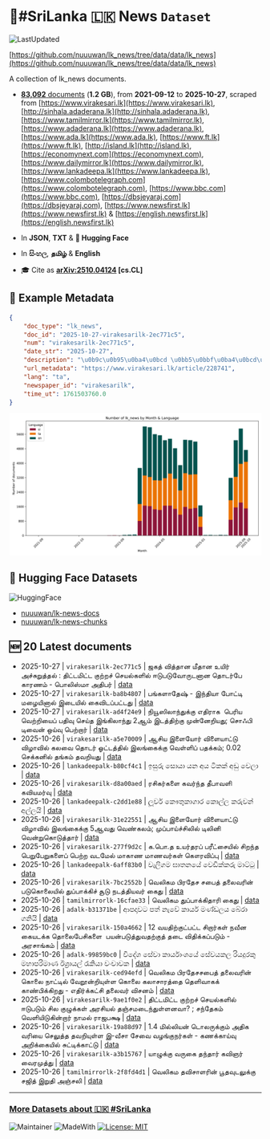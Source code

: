 # 📄#SriLanka 🇱🇰 News `Dataset`

![LastUpdated](https://img.shields.io/badge/last_updated-2025--10--27_00:20:13-green)

[https://github.com/nuuuwan/lk_news/tree/data/data/lk_news](https://github.com/nuuuwan/lk_news/tree/data/data/lk_news)

A collection of lk_news documents.

- [**83,092** documents](https://github.com/nuuuwan/lk_news/tree/data/data/lk_news) (**1.2 GB**), from **2021-09-12** to **2025-10-27**, scraped from [https://www.virakesari.lk](https://www.virakesari.lk), [http://sinhala.adaderana.lk](http://sinhala.adaderana.lk), [https://www.tamilmirror.lk](https://www.tamilmirror.lk), [https://www.adaderana.lk](https://www.adaderana.lk), [https://www.ada.lk](https://www.ada.lk), [https://www.ft.lk](https://www.ft.lk), [http://island.lk](http://island.lk), [https://economynext.com](https://economynext.com), [https://www.dailymirror.lk](https://www.dailymirror.lk), [https://www.lankadeepa.lk](https://www.lankadeepa.lk), [https://www.colombotelegraph.com](https://www.colombotelegraph.com), [https://www.bbc.com](https://www.bbc.com), [https://dbsjeyaraj.com](https://dbsjeyaraj.com), [https://www.newsfirst.lk](https://www.newsfirst.lk) & [https://english.newsfirst.lk](https://english.newsfirst.lk)

- In **JSON**, **TXT** & **🤗 Hugging Face**

- In **සිංහල**, **தமிழ்** & **English**

- 🎓 Cite as **[arXiv:2510.04124](https://arxiv.org/abs/2510.04124) [cs.CL]**

## 📝 Example Metadata

```json
{
    "doc_type": "lk_news",
    "doc_id": "2025-10-27-virakesarilk-2ec771c5",
    "num": "virakesarilk-2ec771c5",
    "date_str": "2025-10-27",
    "description": "\u0b9c\u0b95\u0ba4\u0bcd \u0bb5\u0bbf\u0ba4\u0bcd\u0ba4\u0bbe\u0ba9 \u0bae\u0bc0\u0ba4\u0bbe\u0ba9 \u0b89\u0baf\u0bbf\u0bb0\u0bcd \u0b85\u0b9a\u0bcd\u0b9a\u0bc1\u0bb1\u0bc1\u0ba4\u0bcd\u0ba4\u0bb2\u0bcd : \u0ba4\u0bbf\u0b9f\u0bcd\u0b9f\u0bae\u0bbf\u0b9f\u0bcd\u0b9f \u0b95\u0bc1\u0bb1\u0bcd\u0bb1\u0b9a\u0bcd \u0b9a\u0bc6\u0baf\u0bb2\u0bcd\u0b95\u0bb3\u0bbf\u0bb2\u0bcd \u0b88\u0b9f\u0bc1\u0baa\u0b9f\u0bc1\u0bb5\u0bcb\u0bb0\u0bc1\u0b9f\u0ba9\u0bbe\u0ba9 \u0ba4\u0bca\u0b9f\u0bb0\u0bcd\u0baa\u0bc7 \u0b95\u0bbe\u0bb0\u0ba3\u0bae\u0bcd - \u0baa\u0bca\u0bb2\u0bbf\u0bb8\u0bcd\u0bae\u0bbe \u0b85\u0ba4\u0bbf\u0baa\u0bb0\u0bcd",
    "url_metadata": "https://www.virakesari.lk/article/228741",
    "lang": "ta",
    "newspaper_id": "virakesarilk",
    "time_ut": 1761503760.0
}
```

![Chart](https://raw.githubusercontent.com/nuuuwan/lk_news/refs/heads/data/data/lk_news/docs_by_month_and_lang.png)

## 🤗 Hugging Face Datasets

![HuggingFace](https://img.shields.io/badge/-HuggingFace-FDEE21?style=for-the-badge&logo=HuggingFace)

- [nuuuwan/lk-news-docs](https://huggingface.co/datasets/nuuuwan/lk-news-docs)
- [nuuuwan/lk-news-chunks](https://huggingface.co/datasets/nuuuwan/lk-news-chunks)

## 🆕 20 Latest documents

- 2025-10-27 | `virakesarilk-2ec771c5` | ஜகத் வித்தான மீதான உயிர் அச்சுறுத்தல் : திட்டமிட்ட குற்றச் செயல்களில் ஈடுபடுவோருடனான தொடர்பே காரணம் - பொலிஸ்மா அதிபர் | [data](https://github.com/nuuuwan/lk_news/tree/data/data/lk_news/2020s/2025/2025-10-27-virakesarilk-2ec771c5)
- 2025-10-27 | `virakesarilk-ba8b4807` | பங்களாதேஷ் - இந்தியா போட்டி மழையினால் இடையில் கைவிடப்பட்டது | [data](https://github.com/nuuuwan/lk_news/tree/data/data/lk_news/2020s/2025/2025-10-27-virakesarilk-ba8b4807)
- 2025-10-27 | `virakesarilk-ad4f24e9` | நியூஸிலாந்துக்கு எதிராக  பெரிய வெற்றியைப் பதிவு செய்த இங்கிலாந்து 2ஆம் இடத்திற்கு முன்னேறியது; சொஃபி டிவைன் ஒய்வு பெற்றார் | [data](https://github.com/nuuuwan/lk_news/tree/data/data/lk_news/2020s/2025/2025-10-27-virakesarilk-ad4f24e9)
- 2025-10-26 | `virakesarilk-a5e70009` | ஆசிய இளையோர் விளையாட்டு விழாவில் கலவை தொடர் ஓட்டத்தில் இலங்கைக்கு வெள்ளிப் பதக்கம்; 0.02 செக்கனில் தங்கம் தவறியது | [data](https://github.com/nuuuwan/lk_news/tree/data/data/lk_news/2020s/2025/2025-10-26-virakesarilk-a5e70009)
- 2025-10-26 | `lankadeepalk-b80cf4c1` | ඉසුරු සොයා යන අය ටිකක් අඩු වෙලා | [data](https://github.com/nuuuwan/lk_news/tree/data/data/lk_news/2020s/2025/2025-10-26-lankadeepalk-b80cf4c1)
- 2025-10-26 | `virakesarilk-d8a00aed` | ரசிகர்களை கவர்ந்த தீபாவளி  கவியமர்வு | [data](https://github.com/nuuuwan/lk_news/tree/data/data/lk_news/2020s/2025/2025-10-26-virakesarilk-d8a00aed)
- 2025-10-26 | `lankadeepalk-c2dd1e88` | ලූවර් කෞතුකාගාර කොල්ල කරුවන් අල්ලයි | [data](https://github.com/nuuuwan/lk_news/tree/data/data/lk_news/2020s/2025/2025-10-26-lankadeepalk-c2dd1e88)
- 2025-10-26 | `virakesarilk-31e22551` | ஆசிய இளையோர் விளையாட்டு விழாவில் இலங்கைக்கு 5ஆவது வெண்கலம்; முப்பாய்ச்சிலில் டிலினி வென்றுகொடுத்தார் | [data](https://github.com/nuuuwan/lk_news/tree/data/data/lk_news/2020s/2025/2025-10-26-virakesarilk-31e22551)
- 2025-10-26 | `virakesarilk-277f9d2c` | க.பொ.த உயர்தரப் பரீட்சையில் சிறந்த பெறுபேறுகளைப் பெற்ற வடமேல் மாகாண மாணவர்கள் கௌரவிப்பு | [data](https://github.com/nuuuwan/lk_news/tree/data/data/lk_news/2020s/2025/2025-10-26-virakesarilk-277f9d2c)
- 2025-10-26 | `lankadeepalk-6aff83b0` | වැලිගම ඝාතනයේ වෙඩික්කරු මාට්ටු | [data](https://github.com/nuuuwan/lk_news/tree/data/data/lk_news/2020s/2025/2025-10-26-lankadeepalk-6aff83b0)
- 2025-10-26 | `virakesarilk-7bc2552b` | வெலிகம பிரதேச சபைத் தலைவரின் படுகொலையில் துப்பாக்கிச் சூடு நடத்தியவர் கைது | [data](https://github.com/nuuuwan/lk_news/tree/data/data/lk_news/2020s/2025/2025-10-26-virakesarilk-7bc2552b)
- 2025-10-26 | `tamilmirrorlk-16cfae33` | வெலிகம துப்பாக்கிதாரி கைது | [data](https://github.com/nuuuwan/lk_news/tree/data/data/lk_news/2020s/2025/2025-10-26-tamilmirrorlk-16cfae33)
- 2025-10-26 | `adalk-b31371be` | ආපදාවට පත් නැවේ කාර්ය මණ්ඩලය බේරා ගනියි | [data](https://github.com/nuuuwan/lk_news/tree/data/data/lk_news/2020s/2025/2025-10-26-adalk-b31371be)
- 2025-10-26 | `virakesarilk-150a4662` | 12 வயதிற்குட்பட்ட சிறார்கள் நவீன கையடக்க தொலைபேசிகளை  பயன்படுத்துவதற்குத் தடை விதிக்கப்படும் - அரசாங்கம் | [data](https://github.com/nuuuwan/lk_news/tree/data/data/lk_news/2020s/2025/2025-10-26-virakesarilk-150a4662)
- 2025-10-26 | `adalk-99859bc0` | විදේශ සේවා කාර්යාංශයේ සේවයකල රියදුරකු මහාපරිමාණ ඊශ්‍රායල් රැකියා වංචාවක | [data](https://github.com/nuuuwan/lk_news/tree/data/data/lk_news/2020s/2025/2025-10-26-adalk-99859bc0)
- 2025-10-26 | `virakesarilk-ced94efd` | வெலிகம பிரதேசசபைத் தலைவரின் கொலை நாட்டில் வேறூன்றியுள்ள கொலை கலாசாரத்தை தெளிவாகக் காண்பிக்கிறது  - எதிர்க்கட்சி தலைவர் விசனம் | [data](https://github.com/nuuuwan/lk_news/tree/data/data/lk_news/2020s/2025/2025-10-26-virakesarilk-ced94efd)
- 2025-10-26 | `virakesarilk-9ae1f0e2` | திட்டமிட்ட குற்றச் செயல்களில் ஈடுபடும் சில குழுக்கள் அரசியல் தஞ்சமடைந்துள்ளனவா? ; சந்தேகம் வெளியிடுகின்றார் நாமல் ராஜபக்ஷ | [data](https://github.com/nuuuwan/lk_news/tree/data/data/lk_news/2020s/2025/2025-10-26-virakesarilk-9ae1f0e2)
- 2025-10-26 | `virakesarilk-19a88d97` | 1.4 மில்லியன் டொலருக்கும் அதிக வரியை செலுத்த   தவறியுள்ள இ-வீசா சேவை வழங்குநர்கள் - கணக்காய்வு அறிக்கையில் சுட்டிக்காட்டு | [data](https://github.com/nuuuwan/lk_news/tree/data/data/lk_news/2020s/2025/2025-10-26-virakesarilk-19a88d97)
- 2025-10-26 | `virakesarilk-a3b15767` | யாழுக்கு வருகை தந்தார் கவிஞர் வைரமுத்து | [data](https://github.com/nuuuwan/lk_news/tree/data/data/lk_news/2020s/2025/2025-10-26-virakesarilk-a3b15767)
- 2025-10-26 | `tamilmirrorlk-2f8fd4d1` | வெலிகம தவிசாளரின் பூதவுடலுக்கு சஜித் இறுதி அஞ்சலி | [data](https://github.com/nuuuwan/lk_news/tree/data/data/lk_news/2020s/2025/2025-10-26-tamilmirrorlk-2f8fd4d1)

---

### [More Datasets about 🇱🇰 #SriLanka](https://github.com/nuuuwan/lk_datasets)

![Maintainer](https://img.shields.io/badge/maintainer-nuuuwan-red)
![MadeWith](https://img.shields.io/badge/made_with-python-blue)
[![License: MIT](https://img.shields.io/badge/License-MIT-yellow.svg)](https://opensource.org/licenses/MIT)
